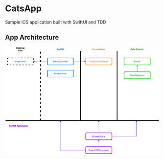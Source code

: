 # CatsApp

Sample iOS application built with SwiftUI and TDD

## App Architecture


![App Architecture](./CatsApp.png)